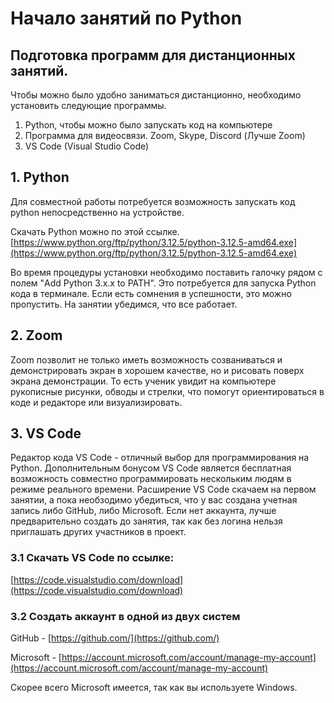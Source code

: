 # Начало занятий по Python

## Подготовка программ для дистанционных занятий.

Чтобы можно было удобно заниматься дистанционно, необходимо установить следующие программы.

1) Python, чтобы можно было запускать код на компьютере
2) Программа для видеосвязи. Zoom, Skype, Discord (Лучше Zoom)
3) VS Code (Visual Studio Code)

## 1. Python

Для совместной работы потребуется возможность запускать код python непосредственно на устройстве.

Скачать Python можно по этой ссылке.
[https://www.python.org/ftp/python/3.12.5/python-3.12.5-amd64.exe](https://www.python.org/ftp/python/3.12.5/python-3.12.5-amd64.exe)

Во время процедуры установки необходимо поставить галочку рядом с полем "Add Python 3.x.x to PATH". Это потребуется для запуска Python кода в терминале. Если есть сомнения в успешности, это можно пропустить. На занятии убедимся, что все работает.

## 2. Zoom

Zoom позволит не только иметь возможность созваниваться и демонстрировать экран в хорошем качестве, но и рисовать поверх экрана демонстрации. То есть ученик увидит на компьютере рукописные рисунки, обводы и стрелки, что помогут ориентироваться в коде и редакторе или визуализировать.

## 3. VS Code

Редактор кода VS Code - отличный выбор для программирования на Python. Дополнительным бонусом VS Code является бесплатная возможность совместно программировать нескольким людям в режиме реального времени. Расширение VS Code скачаем на первом занятии, а пока необзодимо убедиться, что у вас создана учетная запись либо GitHub, либо Microsoft. Если нет аккаунта, лучше предварительно создать до занятия, так как без логина нельзя приглашать других участников в проект.

### 3.1 Скачать VS Code по ссылке:

[https://code.visualstudio.com/download](https://code.visualstudio.com/download)

### 3.2 Создать аккаунт в одной из двух систем

GitHub - [https://github.com/](https://github.com/)

Microsoft - [https://account.microsoft.com/account/manage-my-account](https://account.microsoft.com/account/manage-my-account)

Скорее всего Microsoft имеется, так как вы используете Windows.